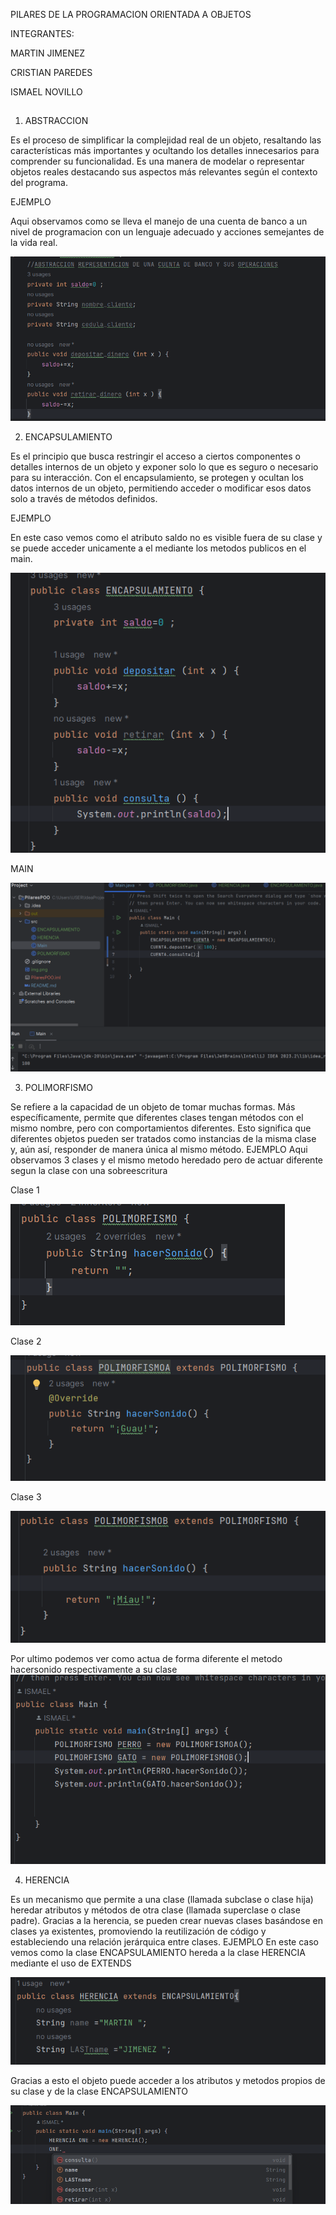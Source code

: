 PILARES DE LA PROGRAMACION ORIENTADA A OBJETOS

INTEGRANTES:

MARTIN JIMENEZ

CRISTIAN PAREDES

ISMAEL NOVILLO 
##
1. ABSTRACCION
   
Es el proceso de simplificar la complejidad real de un objeto, resaltando las características más importantes y ocultando los detalles innecesarios para comprender su funcionalidad. Es una manera de modelar o representar objetos reales destacando sus aspectos más relevantes según el contexto del programa.

EJEMPLO 

Aqui observamos como se lleva el manejo de una cuenta de banco a un nivel de programacion con un lenguaje adecuado y acciones semejantes de la vida real. 

![img_4.png](img_4.png)

2. ENCAPSULAMIENTO 

Es el principio que busca restringir el acceso a ciertos componentes o detalles internos de un objeto y exponer solo lo que es seguro o necesario para su interacción. Con el encapsulamiento, se protegen y ocultan los datos internos de un objeto, permitiendo acceder o modificar esos datos solo a través de métodos definidos.

EJEMPLO

En este caso vemos como el atributo saldo no es visible fuera de su clase y se puede acceder unicamente a el mediante los metodos publicos en el main. 

![img_2.png](img_2.png)

MAIN

![img_1.png](img_1.png)

3. POLIMORFISMO
   
Se refiere a la capacidad de un objeto de tomar muchas formas. Más específicamente, permite que diferentes clases tengan métodos con el mismo nombre, pero con comportamientos diferentes. Esto significa que diferentes objetos pueden ser tratados como instancias de la misma clase y, aún así, responder de manera única al mismo método.
EJEMPLO
Aqui observamos 3 clases y el mismo metodo heredado pero de actuar diferente segun la clase con una sobreescritura 

Clase 1 

![img_6.png](img_6.png)

Clase 2

![img_7.png](img_7.png)

Clase 3

![img_8.png](img_8.png)

Por ultimo podemos ver como actua de forma diferente el metodo hacersonido respectivamente a su clase 
![img_5.png](img_5.png)

4. HERENCIA
   
Es un mecanismo que permite a una clase (llamada subclase o clase hija) heredar atributos y métodos de otra clase (llamada superclase o clase padre). Gracias a la herencia, se pueden crear nuevas clases basándose en clases ya existentes, promoviendo la reutilización de código y estableciendo una relación jerárquica entre clases.
EJEMPLO 
En este caso vemos como la clase ENCAPSULAMIENTO hereda a la clase HERENCIA mediante el uso de EXTENDS

![img.png](img.png)

Gracias a esto el objeto puede acceder a los atributos y metodos propios de su clase y de la clase ENCAPSULAMIENTO 

![img_3.png](img_3.png)